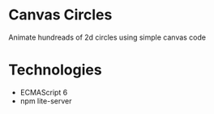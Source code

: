 # Canvas Circles
Animate hundreads of 2d circles using simple canvas code

# Technologies
- ECMAScript 6
- npm lite-server
